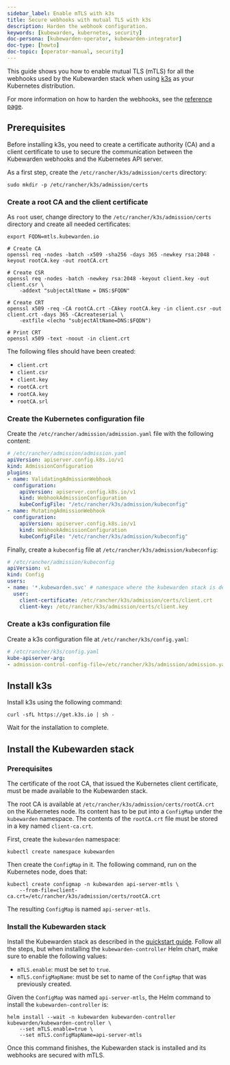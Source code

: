 ```yaml
---
sidebar_label: Enable mTLS with k3s
title: Secure webhooks with mutual TLS with k3s
description: Harden the webhook configuration.
keywords: [kubewarden, kubernetes, security]
doc-persona: [kubewarden-operator, kubewarden-integrator]
doc-type: [howto]
doc-topic: [operator-manual, security]
---
```


<head>
  <link rel="canonical" href="https://docs.kubewarden.io/howtos/security-hardening/webhook-mtls"/>
</head>

This guide shows you how to enable mutual TLS (mTLS) for all the webhooks used by the Kubewarden
stack when using [k3s](https://k3s.io/) as your Kubernetes distribution.

For more information on how to harden the webhooks, see the [reference
page](../../reference/security-hardening/webhooks-hardening).

## Prerequisites

Before installing k3s, you need to create a certificate authority (CA) and a client certificate to use to secure the communication between the Kubewarden webhooks and the Kubernetes API server.

As a first step, create the `/etc/rancher/k3s/admission/certs` directory:

```console
sudo mkdir -p /etc/rancher/k3s/admission/certs
```

### Create a root CA and the client certificate

As `root` user, change directory to the `/etc/rancher/k3s/admission/certs` directory and
create all needed certificates:

```console
export FQDN=mtls.kubewarden.io

# Create CA
openssl req -nodes -batch -x509 -sha256 -days 365 -newkey rsa:2048 -keyout rootCA.key -out rootCA.crt

# Create CSR
openssl req -nodes -batch -newkey rsa:2048 -keyout client.key -out client.csr \
    -addext "subjectAltName = DNS:$FQDN"

# Create CRT
openssl x509 -req -CA rootCA.crt -CAkey rootCA.key -in client.csr -out client.crt -days 365 -CAcreateserial \
    -extfile <(echo "subjectAltName=DNS:$FQDN")

# Print CRT
openssl x509 -text -noout -in client.crt
```

The following files should have been created:

- `client.crt`
- `client.csr`
- `client.key`
- `rootCA.crt`
- `rootCA.key`
- `rootCA.srl`

### Create the Kubernetes configuration file

Create the `/etc/rancher/admission/admission.yaml` file with the following content:

```yaml
# /etc/rancher/admission/admission.yaml
apiVersion: apiserver.config.k8s.io/v1
kind: AdmissionConfiguration
plugins:
- name: ValidatingAdmissionWebhook
  configuration:
    apiVersion: apiserver.config.k8s.io/v1
    kind: WebhookAdmissionConfiguration
    kubeConfigFile: "/etc/rancher/k3s/admission/kubeconfig"
- name: MutatingAdmissionWebhook
  configuration:
    apiVersion: apiserver.config.k8s.io/v1
    kind: WebhookAdmissionConfiguration
    kubeConfigFile: "/etc/rancher/k3s/admission/kubeconfig"
```

Finally, create a `kubeconfig` file at `/etc/rancher/k3s/admission/kubeconfig`:

```yaml
# /etc/rancher/admission/kubeconfig
apiVersion: v1
kind: Config
users:
- name: '*.kubewarden.svc' # namespace where the kubewarden stack is deployed
  user:
    client-certificate: /etc/rancher/k3s/admission/certs/client.crt
    client-key: /etc/rancher/k3s/admission/certs/client.key
```

### Create a k3s configuration file

Create a k3s configuration file at `/etc/rancher/k3s/config.yaml`:

```yaml
# /etc/rancher/k3s/config.yaml
kube-apiserver-arg:
- admission-control-config-file=/etc/rancher/k3s/admission/admission.yaml
```

## Install k3s

Install k3s using the following command:

```console
curl -sfL https://get.k3s.io | sh -
```

Wait for the installation to complete.

## Install the Kubewarden stack

### Prerequisites

The certificate of the root CA, that issued the Kubernetes client certificate, must be made available to
the Kubewarden stack.

The root CA is available at `/etc/rancher/k3s/admission/certs/rootCA.crt` on the Kubernetes node. Its content
has to be put into a `ConfigMap` under the `kubewarden` namespace. The contents of the `rootCA.crt` file
must be stored in a key named `client-ca.crt`.

First, create the `kubewarden` namespace:

```console
kubectl create namespace kubewarden
```

Then create the `ConfigMap` in it. The following command, run on the Kubernetes node,
does that:

```console
kubectl create configmap -n kubewarden api-server-mtls \
    --from-file=client-ca.crt=/etc/rancher/k3s/admission/certs/rootCA.crt
```

The resulting `ConfigMap` is named `api-server-mtls`.

### Install the Kubewarden stack

Install the Kubewarden stack as described in the [quickstart guide](../../quick-start.md).
Follow all the steps, but when installing the `kubewarden-controller` Helm chart, make sure to
enable the following values:

- `mTLS.enable`: must be set to `true`.
- `mTLS.configMapName`: must be set to name of the `ConfigMap` that was previously created.

Given the `ConfigMap` was named `api-server-mtls`, the Helm command to install the `kubewarden-controller`
is:

```console
helm install --wait -n kubewarden kubewarden-controller kubewarden/kubewarden-controller \
    --set mTLS.enable=true \
    --set mTLS.configMapName=api-server-mtls
```

Once this command finishes, the Kubewarden stack is installed and its webhooks are secured with mTLS.
